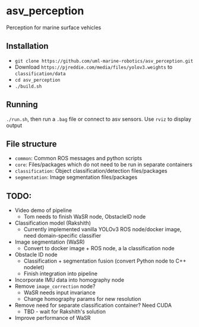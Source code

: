 # asv_perception
Perception for marine surface vehicles

## Installation
*  `git clone https://github.com/uml-marine-robotics/asv_perception.git`
*  Download `https://pjreddie.com/media/files/yolov3.weights` to `classification/data`
*  `cd asv_perception`
*  `./build.sh`

## Running
`./run.sh`, then run a `.bag` file or connect to asv sensors.  Use `rviz` to display output

## File structure
*  `common`:  Common ROS messages and python scripts
*  `core`:  Files/packages which do not need to be run in separate containers
*  `classification`:  Object classification/detection files/packages
*  `segmentation`:  Image segmentation files/packages

## TODO:
*  Video demo of pipeline
    *  Tom needs to finish WaSR node, ObstacleID node
*  Classification model (Rakshith)
    *  Currently implemented vanilla YOLOv3 ROS node/docker image, need domain-specific classifier
*  Image segmentation (WaSR)
    *  Convert to docker image + ROS node, a la classification node
*  Obstacle ID node
    *  Classification + segmentation fusion (convert Python node to C++ nodelet)
    *  Finish integration into pipeline
*  Incorporate IMU data into homography node
*  Remove `image_correction` node?
    *  WaSR needs input invariance
    *  Change homography params for new resolution
*  Remove need for separate classification container?  Need CUDA
    *  TBD - wait for Rakshith's solution
*  Improve performance of WaSR
